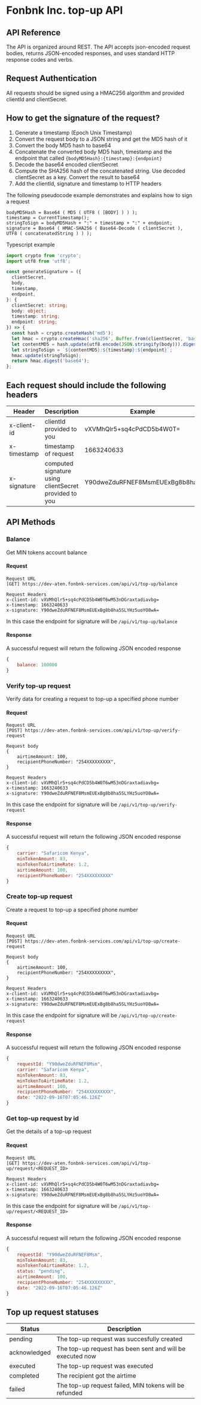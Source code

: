 # Fonbnk Inc. top-up API


## API Reference
The API is organized around REST. The API accepts json-encoded request bodies, returns JSON-encoded responses, and uses standard HTTP response codes and verbs.

## Request Authentication
All requests should be signed using a HMAC256 algorithm and provided clientId and clientSecret.

## How to get the signature of the request?
1. Generate a timestamp (Epoch Unix Timestamp)
2. Convert the request body to a JSON string and get the MD5 hash of it
3. Convert the body MD5 hash to base64
4. Concatenate the converted body MD5 hash, timestamp and the endpoint that called
   `{bodyMD5Hash}:{timestamp}:{endpoint}`
5. Decode the base64 encoded clientSecret
6. Compute the SHA256 hash of the concatenated string. Use decoded clientSecret as a key. Convert the result to base64
7. Add the clientId, signature and timestamp to HTTP headers

The following pseudocode example demonstrates and explains how to sign a request
```
bodyMD5Hash = Base64 ( MD5 ( UTF8 ( [BODY] ) ) );
timestamp = CurrentTimestamp();
stringToSign = bodyMD5Hash + ":" + timestamp + ":" + endpoint;
signature = Base64 ( HMAC-SHA256 ( Base64-Decode ( clientSecret ), UTF8 ( concatenatedString ) ) );
```
Typescript example
```typescript
import crypto from 'crypto';
import utf8 from 'utf8';

const generateSignature = ({
  clientSecret,
  body,
  timestamp,
  endpoint,
}: {
  clientSecret: string;
  body: object;
  timestamp: string;
  endpoint: string;
}) => {
  const hash = crypto.createHash('md5');
  let hmac = crypto.createHmac('sha256', Buffer.from(clientSecret, 'base64'));
  let contentMD5 = hash.update(utf8.encode(JSON.stringify(body))).digest('base64');
  let stringToSign = `${contentMD5}:${timestamp}:${endpoint}`;
  hmac.update(stringToSign);
  return hmac.digest('base64');
};

```
## Each request should include the following headers

Header     | Description                                           |Example
-----------|-------------------------------------------------------|-------
x-client-id| clientId provided to you                              |vXVMhQlr5+sq4cPdCD5b4W0T=
x-timestamp| timestamp of request                                  |1663240633
x-signature| computed signature using clientSecret provided to you |Y90dweZduRFNEF8MsmEUExBg8b8ha=

## API Methods

### Balance
Get MIN tokens account balance
#### Request
```
Request URL
[GET] https://dev-aten.fonbnk-services.com/api/v1/top-up/balance

Request Headers 
x-client-id: vXVMhQlr5+sq4cPdCD5b4W0T6wM53nDGraxtadiavbg= 
x-timestamp: 1663240633
x-signature: Y90dweZduRFNEF8MsmEUExBg8b8ha5SLYHz5uoYO8wA= 
```

In this case the endpoint for signature will be `/api/v1/top-up/balance`

#### Response
A successful request will return the following JSON encoded response

```javascript
{
    balance: 100000
}
```

### Verify top-up request
Verify data for creating a request to top-up a specified phone number

#### Request
```
Request URL
[POST] https://dev-aten.fonbnk-services.com/api/v1/top-up/verify-request

Request body
{
    airtimeAmount: 100,
    recipientPhoneNumber: "254XXXXXXXXX",
}

Request Headers 
x-client-id: vXVMhQlr5+sq4cPdCD5b4W0T6wM53nDGraxtadiavbg= 
x-timestamp: 1663240633
x-signature: Y90dweZduRFNEF8MsmEUExBg8b8ha5SLYHz5uoYO8wA= 
```

In this case the endpoint for signature will be `/api/v1/top-up/verify-request`

#### Response
A successful request will return the following JSON encoded response

```javascript
{
    carrier: "Safaricom Kenya",
    minTokenAmount: 83,
    minTokenToAirtimeRate: 1.2,
    airtimeAmount: 100,
    recipientPhoneNumber: "254XXXXXXXXX"
}
```

### Create top-up request
Create a request to top-up a specified phone number

#### Request
```
Request URL
[POST] https://dev-aten.fonbnk-services.com/api/v1/top-up/create-request

Request body
{
    airtimeAmount: 100,
    recipientPhoneNumber: "254XXXXXXXXX",
}

Request Headers 
x-client-id: vXVMhQlr5+sq4cPdCD5b4W0T6wM53nDGraxtadiavbg= 
x-timestamp: 1663240633
x-signature: Y90dweZduRFNEF8MsmEUExBg8b8ha5SLYHz5uoYO8wA= 
```

In this case the endpoint for signature will be `/api/v1/top-up/create-request`

#### Response
A successful request will return the following JSON encoded response

```javascript
{
    requestId: "Y90dweZduRFNEF8Msm",
    carrier: "Safaricom Kenya",
    minTokenAmount: 83,
    minTokenToAirtimeRate: 1.2,
    airtimeAmount: 100,
    recipientPhoneNumber: "254XXXXXXXXX",
    date: "2022-09-16T07:05:46.126Z"
}
```

### Get top-up request by id
Get the details of a top-up request

#### Request
```
Request URL
[GET] https://dev-aten.fonbnk-services.com/api/v1/top-up/request/<REQUEST_ID>

Request Headers 
x-client-id: vXVMhQlr5+sq4cPdCD5b4W0T6wM53nDGraxtadiavbg= 
x-timestamp: 1663240633
x-signature: Y90dweZduRFNEF8MsmEUExBg8b8ha5SLYHz5uoYO8wA= 
```

In this case the endpoint for signature will be `/api/v1/top-up/request/<REQUEST_ID>`

#### Response
A successful request will return the following JSON encoded response

```javascript
{
    requestId: "Y90dweZduRFNEF8Msm",
    minTokenAmount: 83,
    minTokenToAirtimeRate: 1.2,
    status: "pending",
    airtimeAmount: 100,
    recipientPhoneNumber: "254XXXXXXXXX",
    date: "2022-09-16T07:05:46.126Z"
}
```

## Top up request statuses

Status|Description
-------|----
pending|The top-up request was succesfully created 
acknowledged|The top-up request has been sent and will be executed now
executed|The top-up request was executed
completed|The recipient got the airtime
failed|The top-up request failed, MIN tokens will be refunded
